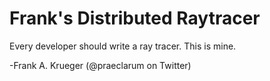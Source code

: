 Frank's Distributed Raytracer
=============================

Every developer should write a ray tracer. This is mine.

-Frank A. Krueger (@praeclarum on Twitter)
